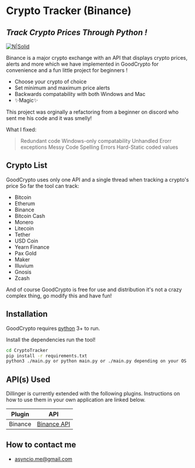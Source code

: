 # Crypto Tracker (Binance)
## _Track Crypto Prices Through Python !_

[![N|Solid](https://public.bnbstatic.com/image/cms/blog/20200217/fa9cfaa9-0ac9-4b62-baef-eb1b7acd42e8)](https://nodesource.com/products/nsolid)


Binance is a major crypto exchange with an API that displays crypto prices, alerts and more which we have implemented in GoodCrypto for convenience and a fun little project for beginners !


- Choose your crypto of choice
- Set minimum and maximum price alerts
- Backwards compatability with both Windows and Mac
- ✨Magic✨


This project was orginally a refactoring from a beginner
on discord who sent me his code and it was smelly! 

What I fixed:
> Redundant code
> Windows-only compatability
> Unhandled Erorr exceptions
> Messy Code
> Spelling Errors
> Hard-Static coded values


## Crypto List

GoodCrypto uses only one API and a single thread when tracking a crypto's price
So far the tool can track:
- Bitcoin
- Etherum
- Binance
- Bitcoin Cash
- Monero
- Litecoin
- Tether
- USD Coin
- Yearn Finance
- Pax Gold
- Maker
- Illuvium
- Gnosis
- Zcash


And of course GoodCrypto is free for use and distribution it's not a crazy complex thing, go modify this and have fun!

## Installation

GoodCrypto requires [python](https://python.org/) 3+ to run.

Install the dependencies run the tool!
```sh
cd CryptoTracker
pip install -r requirements.txt
python3 ./main.py or python main.py or ./main.py depending on your OS
```

## API(s) Used

Dillinger is currently extended with the following plugins.
Instructions on how to use them in your own application are linked below.

| Plugin | API |
| ------ | ------ |
| Binance | [Binance API](https://api.binance.com/api/v3/ticker/price?symbol=BTCUSDT)

## How to contact me
- asyncio.me@gmail.com

